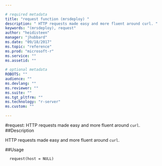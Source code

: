 ```yaml
--- 
 
# required metadata 
title: "request function (mrsdeploy) " 
description: " HTTP requests made easy and more fluent around curl. " 
keywords: "(mrsdeploy), request" 
author: "heidisteen" 
manager: "jhubbard" 
ms.date: "09/18/2017" 
ms.topic: "reference" 
ms.prod: "microsoft-r" 
ms.service: "" 
ms.assetid: "" 
 
# optional metadata 
ROBOTS: "" 
audience: "" 
ms.devlang: "" 
ms.reviewer: "" 
ms.suite: "" 
ms.tgt_pltfrm: "" 
ms.technology: "r-server" 
ms.custom: "" 
 
--- 
```

 
 
 
 
 #request: HTTP requests made easy and more fluent around `curl`. 
 ##Description
 
HTTP requests made easy and more fluent around `curl`.
 
 
 ##Usage

```   
  request(host = NULL)
 
```
 
